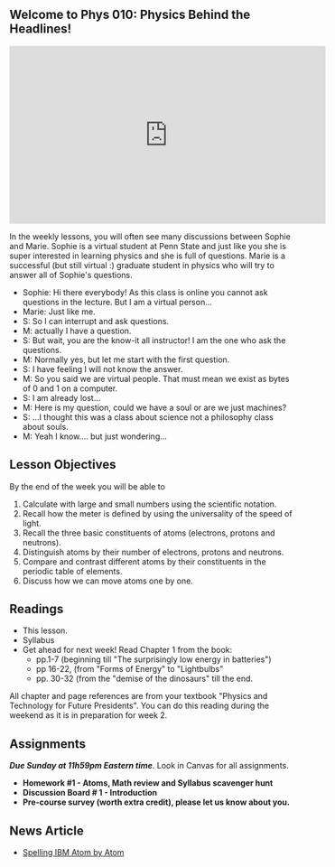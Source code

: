 Welcome to Phys 010: Physics Behind the Headlines!
--------------------------------------------------

<iframe allowfullscreen="" frameborder="0" height="315" src="https://www.youtube.com/embed/8w1psCOZ-NU" width="560"></iframe>

In the weekly lessons, you will often see many discussions between Sophie and Marie. Sophie is a virtual student at Penn State and just like you she is super interested in learning physics and she is full of questions. Marie is a successful (but still virtual :) graduate student in physics who will try to answer all of Sophie's questions.

- Sophie: Hi there everybody! As this class is online you cannot ask questions in the lecture. But I am a virtual person...
- Marie: Just like me.
- S: So I can interrupt and ask questions.
- M: actually I have a question.
- S: But wait, you are the know-it all instructor! I am the one who ask the questions.
- M: Normally yes, but let me start with the first question.
- S: I have feeling I will not know the answer.
- M: So you said we are virtual people. That must mean we exist as bytes of 0 and 1 on a computer.
- S: I am already lost...
- M: Here is my question, could we have a soul or are we just machines?
- S: ...I thought this was a class about science not a philosophy class about souls.
- M: Yeah I know.... but just wondering...


Lesson Objectives
-----------------

By the end of the week you will be able to

1. Calculate with large and small numbers using the scientific notation.
2. Recall how the meter is defined by using the universality of the speed of light.
3. Recall the three basic constituents of atoms (electrons, protons and neutrons).
4. Distinguish atoms by their number of electrons, protons and neutrons.
5. Compare and contrast different atoms by their constituents in the periodic table of elements.
6. Discuss how we can move atoms one by one.

Readings
--------

- This lesson.
- Syllabus
- Get ahead for next week! Read Chapter 1 from the book:
  - pp.1-7 (beginning till "The surprisingly low energy in batteries")
  - pp 16-22, (from "Forms of Energy" to "Lightbulbs"
  - pp. 30-32 (from the "demise of the dinosaurs" till the end.

All chapter and page references are from your textbook "Physics and Technology for Future Presidents". You can do this reading during the weekend as it is in preparation for week 2.

Assignments
-----------

_**Due Sunday at 11h59pm Eastern time**_. Look in Canvas for all assignments.

- **Homework #1 - Atoms, Math review and Syllabus scavenger hunt**
- **Discussion Board # 1 - Introduction**
- **Pre-course survey (worth extra credit), please let us know about you.**

News Article
------------

- [Spelling IBM Atom by Atom](http://www.nytimes.com/1990/04/05/us/2-researchers-spell-ibm-atom-by-atom.html?pagewanted=print&src=pm)